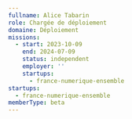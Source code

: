 ```yaml
---
fullname: Alice Tabarin
role: Chargée de déploiement
domaine: Déploiement
missions:
  - start: 2023-10-09
    end: 2024-07-09
    status: independent
    employer: ''
    startups:
      - france-numerique-ensemble
startups:
  - france-numerique-ensemble
memberType: beta
---
```

